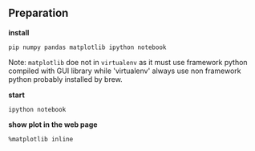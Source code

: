 ## Preparation

**install**

    pip numpy pandas matplotlib ipython notebook
   
Note: `matplotlib` doe not in `virtualenv` as it must use framework python compiled with GUI library while 'virtualenv' 
always use non framework python probably installed by brew.
   
**start**

    ipython notebook
    
**show plot in the web page**

    %matplotlib inline
    
